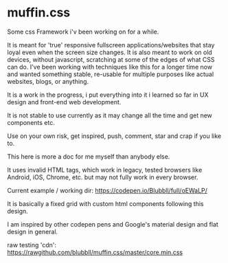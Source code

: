 # muffin.css
Some css Framework i'v been working on for a while.

It is meant for 'true' responsive fullscreen applications/websites that stay loyal even when the screen size changes.
It is also meant to work on old devices, without javascript, scratching at some of the edges of what CSS can do.
I've been working with techniques like this for a longer time now and wanted something stable, re-usable for multiple purposes like actual websites, blogs, or anything.

It is a work in the progress, i put everything into it i learned so far in UX design and front-end web development.

It is not stable to use currently as it may change all the time and get new components etc.

Use on your own risk, get inspired, push, comment, star and crap if you like to.

This here is more a doc for me myself than anybody else.

It uses invalid HTML tags, which work in legacy, tested browsers like Android, iOS, Chrome, etc. but may not fully work in every browser.

Current example / working dir: https://codepen.io/Blubbll/full/oEWaLP/

It is basically a fixed grid with custom html components following this design.

I am inspired by other codepen pens and Google's material design and flat design in general.

raw testing 'cdn': https://rawgithub.com/blubbll/muffin.css/master/core.min.css
